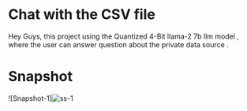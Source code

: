 # Chat with the CSV file 

Hey Guys, this project using the Quantized 4-Bit llama-2 7b llm model , where the user can answer question about the private data source .

# Snapshot 



![Snapshot-1]![ss-1](https://github.com/prabal-k/ARL-Chatwith_csv_using_llm/assets/91243958/20effa3a-bad6-4950-aac3-c46ddb0f2140)

